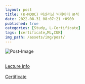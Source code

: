 ```yaml
---
layout: post
title: (K-MOOC) 머신러닝 빅데이터 분석
date: 2022-08-31 08:07:21 +0900
published: true
categories: [Study, L-Certificate]
tags: [certificate,ML,CUK]
img_path: /assets/img/post/
---
```


![Post-Image](CERTIFICATE-ML_bigdata.png)
<br><br>

[Lecture Info](http://www.kmooc.kr/courses/course-v1:MA_CUK+MATCHUP_CUK05+2022_1/course/)
<br><br>
[Certificate](http://www.kmooc.kr/certificates/820afb18eef44310a15cac214fdc6a79)